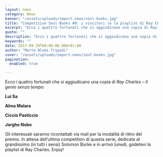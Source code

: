 ```yaml
---
layout: news
category: News
banner: "/assets/uploads/import.news/soul-books.jpg"
title: "Competition Soul Books #9: i vincitori (e la playlist di Ray Charles in regalo per tutti!)"
excerpt: "Ecco i quattro fortunati che si aggiudicano una copia di Ray Charles – Il genio senza tempo: Lui Sa Alma Malara Ciccio Pasticcio Jorghe Nobe Gli interessati saranno ricontattati via mail per la modalità di ritiro del premio. In attesa dell’ultima competition di questa serie, dedicata al grandissimo (in tutti i sensi) Solomon Burke e [&hellip"
quote: ""
description: "Ecco i quattro fortunati che si aggiudicano una copia di Ray Charles – Il genio senza tempo: Lui Sa Alma Malara Ciccio Pasticcio Jorghe Nobe Gli interessati saranno ricontattati via mail per la modalità di ritiro del premio. In attesa dell’ultima competition di questa serie, dedicata al grandissimo (in tutti i sensi) Solomon Burke e [&hellip"
keywords: ""
date: 2017-09-29T00:00:00.000+01:00
author: "Marta Blumi Tripodi"
cover: "/assets/uploads/import.news/soul-books.jpg"
pagination:
  enabled: true

---
```


Ecco i quattro fortunati che si aggiudicano una copia di _Ray Charles – Il genio senza tempo_:

**Lui Sa**

**Alma Malara**

**Ciccio Pasticcio**

**Jorghe Nobe**

Gli interessati saranno ricontattati via mail per la modalità di ritiro del premio. In attesa dell’ultima competition di questa serie, dedicata al grandissimo (in tutti i sensi) Solomon Burke e in arrivo lunedì, godetevi la playlist di Ray Charles. Enjoy!